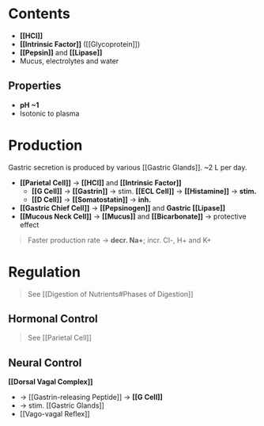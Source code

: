 # Contents
- **[[HCl]]**
- **[[Intrinsic Factor]]** ([[Glycoprotein]])
- **[[Pepsin]]** and **[[Lipase]]**
- Mucus, electrolytes and water

## Properties
- **pH ~1**
- Isotonic to plasma

# Production
Gastric secretion is produced by various [[Gastric Glands]]. ~2 L per day.
- **[[Parietal Cell]]** -> **[[HCl]]** and **[[Intrinsic Factor]]** 
	- **[[G Cell]]** -> **[[Gastrin]]** -> stim. **[[ECL Cell]]** -> **[[Histamine]]** -> **stim.**
	- **[[D Cell]]** -> **[[Somatostatin]]** -> **inh.**
- **[[Gastric Chief Cell]]** -> **[[Pepsinogen]]** and **Gastric [[Lipase]]**
- **[[Mucous Neck Cell]]** -> **[[Mucus]]** and **[[Bicarbonate]]** -> protective effect

> Faster production rate -> **decr. Na+**; incr. Cl-, H+ and K+ 

# Regulation
> See [[Digestion of Nutrients#Phases of Digestion]]

## Hormonal Control
> See [[Parietal Cell]]

## Neural Control
**[[Dorsal Vagal Complex]]**
- -> [[Gastrin-releasing Peptide]] -> **[[G Cell]]**
- -> stim. [[Gastric Glands]]
- [[Vago-vagal Reflex]]